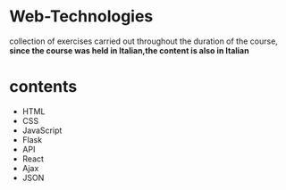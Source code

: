 # Web-Technologies

collection of exercises carried out throughout the duration of the course, __since the course was held in Italian,the content is also in Italian__

# contents
* HTML
* CSS
* JavaScript
* Flask
* API
* React
* Ajax
* JSON

